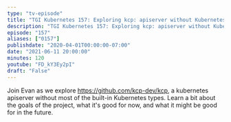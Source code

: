 ```yaml
---
type: "tv-episode"
title: "TGI Kubernetes 157: Exploring kcp: apiserver without Kubernetes"
description: "TGI Kubernetes 157: Exploring kcp: apiserver without Kubernetes"
episode: "157"
aliases: ["0157"]
publishdate: "2020-04-01T00:00:00-07:00"
date: "2021-06-11 20:00:00"
minutes: 120
youtube: "FD_kY3Ey2pI"
draft: "False"
---
```


Join Evan as we explore https://github.com/kcp-dev/kcp, a kubernetes apiserver without most of the built-in Kubernetes types. Learn a bit about the goals of the project, what it's good for now, and what it might be good for in the future.